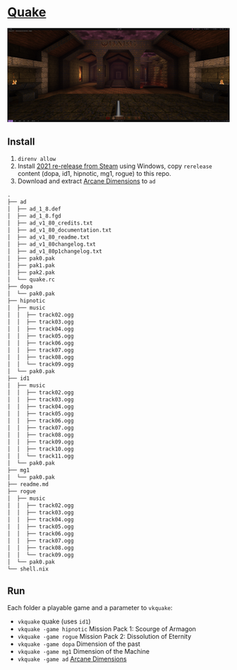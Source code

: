 # [Quake](https://github.com/Novum/vkQuake)

![](id1/id1.png)

## Install

1. `direnv allow`
2. Install [2021 re-release from Steam](https://store.steampowered.com/app/2310/QUAKE/) using Windows, copy `rerelease` content (dopa, id1, hipnotic, mg1, rogue) to this repo.
3. Download and extract [Arcane Dimensions](https://www.moddb.com/mods/arcane-dimensions) to `ad`

```
.
├── ad
│  ├── ad_1_8.def
│  ├── ad_1_8.fgd
│  ├── ad_v1_80_credits.txt
│  ├── ad_v1_80_documentation.txt
│  ├── ad_v1_80_readme.txt
│  ├── ad_v1_80changelog.txt
│  ├── ad_v1_80p1changelog.txt
│  ├── pak0.pak
│  ├── pak1.pak
│  ├── pak2.pak
│  └── quake.rc
├── dopa
│  └── pak0.pak
├── hipnotic
│  ├── music
│  │  ├── track02.ogg
│  │  ├── track03.ogg
│  │  ├── track04.ogg
│  │  ├── track05.ogg
│  │  ├── track06.ogg
│  │  ├── track07.ogg
│  │  ├── track08.ogg
│  │  └── track09.ogg
│  └── pak0.pak
├── id1
│  ├── music
│  │  ├── track02.ogg
│  │  ├── track03.ogg
│  │  ├── track04.ogg
│  │  ├── track05.ogg
│  │  ├── track06.ogg
│  │  ├── track07.ogg
│  │  ├── track08.ogg
│  │  ├── track09.ogg
│  │  ├── track10.ogg
│  │  └── track11.ogg
│  └── pak0.pak
├── mg1
│  └── pak0.pak
├── readme.md
├── rogue
│  ├── music
│  │  ├── track02.ogg
│  │  ├── track03.ogg
│  │  ├── track04.ogg
│  │  ├── track05.ogg
│  │  ├── track06.ogg
│  │  ├── track07.ogg
│  │  ├── track08.ogg
│  │  └── track09.ogg
│  └── pak0.pak
└── shell.nix
```

## Run 

Each folder a playable game and a parameter to `vkquake`:

* `vkquake` quake (uses `id1`)
* `vkquake -game hipnotic` Mission Pack 1: Scourge of Armagon
* `vkquake -game rogue` Mission Pack 2: Dissolution of Eternity
* `vkquake -game dopa` Dimension of the past 
* `vkquake -game mg1` Dimension of the Machine 
* `vkquake -game ad` [Arcane Dimensions](https://www.moddb.com/mods/arcane-dimensions) 
